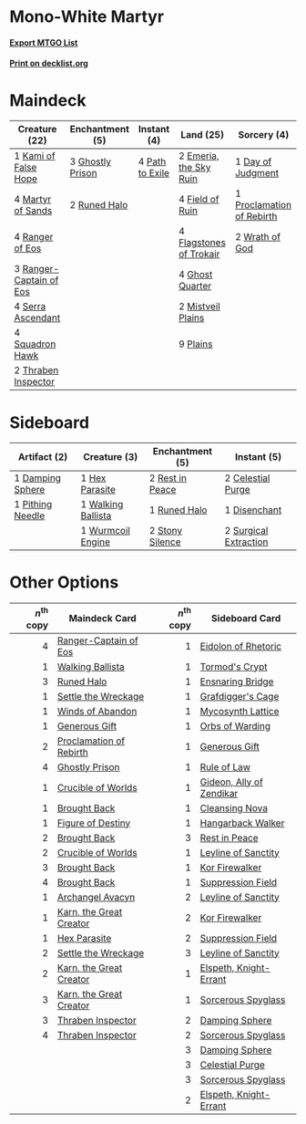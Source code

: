 # Mono-White Martyr

#### [Export MTGO List](../collection/Mono-White%20Martyr/Mono-White%20Martyr.txt)
#### [Print on decklist.org](http://decklist.org/?deckmain=1%09Day%20of%20Judgment%0A2%09Emeria,%20the%20Sky%20Ruin%0A4%09Field%20of%20Ruin%0A4%09Flagstones%20of%20Trokair%0A4%09Ghost%20Quarter%0A3%09Ghostly%20Prison%0A1%09Kami%20of%20False%20Hope%0A4%09Martyr%20of%20Sands%0A2%09Mistveil%20Plains%0A4%09Path%20to%20Exile%0A9%09Plains%0A1%09Proclamation%20of%20Rebirth%0A4%09Ranger%20of%20Eos%0A3%09Ranger-Captain%20of%20Eos%0A2%09Runed%20Halo%0A4%09Serra%20Ascendant%0A4%09Squadron%20Hawk%0A2%09Thraben%20Inspector%0A2%09Wrath%20of%20God&deckside=2%09Celestial%20Purge%0A1%09Damping%20Sphere%0A1%09Disenchant%0A1%09Hex%20Parasite%0A1%09Pithing%20Needle%0A2%09Rest%20in%20Peace%0A1%09Runed%20Halo%0A2%09Stony%20Silence%0A2%09Surgical%20Extraction%0A1%09Walking%20Ballista%0A1%09Wurmcoil%20Engine)
# Maindeck

|                                          Creature (22)                                           |                                      Enchantment (5)                                      |                                       Instant (4)                                        |                                            Land (25)                                             |                                            Sorcery (4)                                             |
|--------------------------------------------------------------------------------------------------|-------------------------------------------------------------------------------------------|------------------------------------------------------------------------------------------|--------------------------------------------------------------------------------------------------|----------------------------------------------------------------------------------------------------|
|1 [Kami of False Hope](http://gatherer.wizards.com/Pages/Card/Details.aspx?multiverseid=74097)    |3 [Ghostly Prison](http://gatherer.wizards.com/Pages/Card/Details.aspx?multiverseid=420683)|4 [Path to Exile](http://gatherer.wizards.com/Pages/Card/Details.aspx?multiverseid=220511)|2 [Emeria, the Sky Ruin](http://gatherer.wizards.com/Pages/Card/Details.aspx?multiverseid=389503) |1 [Day of Judgment](http://gatherer.wizards.com/Pages/Card/Details.aspx?multiverseid=439344)        |
|4 [Martyr of Sands](http://gatherer.wizards.com/Pages/Card/Details.aspx?multiverseid=121263)      |2 [Runed Halo](http://gatherer.wizards.com/Pages/Card/Details.aspx?multiverseid=154005)    |                                                                                          |4 [Field of Ruin](http://gatherer.wizards.com/Pages/Card/Details.aspx?multiverseid=435415)        |1 [Proclamation of Rebirth](http://gatherer.wizards.com/Pages/Card/Details.aspx?multiverseid=107341)|
|4 [Ranger of Eos](http://gatherer.wizards.com/Pages/Card/Details.aspx?multiverseid=174823)        |                                                                                           |                                                                                          |4 [Flagstones of Trokair](http://gatherer.wizards.com/Pages/Card/Details.aspx?multiverseid=116733)|2 [Wrath of God](http://gatherer.wizards.com/Pages/Card/Details.aspx?multiverseid=129808)           |
|3 [Ranger-Captain of Eos](http://gatherer.wizards.com/Pages/Card/Details.aspx?multiverseid=463970)|                                                                                           |                                                                                          |4 [Ghost Quarter](http://gatherer.wizards.com/Pages/Card/Details.aspx?multiverseid=389534)        |                                                                                                    |
|4 [Serra Ascendant](http://gatherer.wizards.com/Pages/Card/Details.aspx?multiverseid=438597)      |                                                                                           |                                                                                          |2 [Mistveil Plains](http://gatherer.wizards.com/Pages/Card/Details.aspx?multiverseid=142014)      |                                                                                                    |
|4 [Squadron Hawk](http://gatherer.wizards.com/Pages/Card/Details.aspx?multiverseid=442023)        |                                                                                           |                                                                                          |9 [Plains](http://gatherer.wizards.com/Pages/Card/Details.aspx?multiverseid=439856)               |                                                                                                    |
|2 [Thraben Inspector](http://gatherer.wizards.com/Pages/Card/Details.aspx?multiverseid=409784)    |                                                                                           |                                                                                          |                                                                                                  |                                                                                                    |


# Sideboard

|                                       Artifact (2)                                        |                                        Creature (3)                                         |                                     Enchantment (5)                                      |                                          Instant (5)                                           |
|-------------------------------------------------------------------------------------------|---------------------------------------------------------------------------------------------|------------------------------------------------------------------------------------------|------------------------------------------------------------------------------------------------|
|1 [Damping Sphere](http://gatherer.wizards.com/Pages/Card/Details.aspx?multiverseid=443101)|1 [Hex Parasite](http://gatherer.wizards.com/Pages/Card/Details.aspx?multiverseid=218008)    |2 [Rest in Peace](http://gatherer.wizards.com/Pages/Card/Details.aspx?multiverseid=442021)|2 [Celestial Purge](http://gatherer.wizards.com/Pages/Card/Details.aspx?multiverseid=183055)    |
|1 [Pithing Needle](http://gatherer.wizards.com/Pages/Card/Details.aspx?multiverseid=129526)|1 [Walking Ballista](http://gatherer.wizards.com/Pages/Card/Details.aspx?multiverseid=423848)|1 [Runed Halo](http://gatherer.wizards.com/Pages/Card/Details.aspx?multiverseid=154005)   |1 [Disenchant](http://gatherer.wizards.com/Pages/Card/Details.aspx?multiverseid=847)            |
|                                                                                           |1 [Wurmcoil Engine](http://gatherer.wizards.com/Pages/Card/Details.aspx?multiverseid=389756) |2 [Stony Silence](http://gatherer.wizards.com/Pages/Card/Details.aspx?multiverseid=247425)|2 [Surgical Extraction](http://gatherer.wizards.com/Pages/Card/Details.aspx?multiverseid=397706)|


# Other Options

|*n*<sup>th</sup> copy|                                          Maindeck Card                                           |*n*<sup>th</sup> copy|                                          Sideboard Card                                           |
|--------------------:|--------------------------------------------------------------------------------------------------|--------------------:|---------------------------------------------------------------------------------------------------|
|                    4|[Ranger-Captain of Eos](http://gatherer.wizards.com/Pages/Card/Details.aspx?multiverseid=463970)  |                    1|[Eidolon of Rhetoric](http://gatherer.wizards.com/Pages/Card/Details.aspx?multiverseid=380409)     |
|                    1|[Walking Ballista](http://gatherer.wizards.com/Pages/Card/Details.aspx?multiverseid=423848)       |                    1|[Tormod's Crypt](http://gatherer.wizards.com/Pages/Card/Details.aspx?multiverseid=389723)          |
|                    3|[Runed Halo](http://gatherer.wizards.com/Pages/Card/Details.aspx?multiverseid=154005)             |                    1|[Ensnaring Bridge](http://gatherer.wizards.com/Pages/Card/Details.aspx?multiverseid=15866)         |
|                    1|[Settle the Wreckage](http://gatherer.wizards.com/Pages/Card/Details.aspx?multiverseid=435186)    |                    1|[Grafdigger's Cage](http://gatherer.wizards.com/Pages/Card/Details.aspx?multiverseid=278452)       |
|                    1|[Winds of Abandon](http://gatherer.wizards.com/Pages/Card/Details.aspx?multiverseid=463986)       |                    1|[Mycosynth Lattice](http://gatherer.wizards.com/Pages/Card/Details.aspx?multiverseid=446209)       |
|                    1|[Generous Gift](http://gatherer.wizards.com/Pages/Card/Details.aspx?multiverseid=463960)          |                    1|[Orbs of Warding](http://gatherer.wizards.com/Pages/Card/Details.aspx?multiverseid=398551)         |
|                    2|[Proclamation of Rebirth](http://gatherer.wizards.com/Pages/Card/Details.aspx?multiverseid=107341)|                    1|[Generous Gift](http://gatherer.wizards.com/Pages/Card/Details.aspx?multiverseid=463960)           |
|                    4|[Ghostly Prison](http://gatherer.wizards.com/Pages/Card/Details.aspx?multiverseid=420683)         |                    1|[Rule of Law](http://gatherer.wizards.com/Pages/Card/Details.aspx?multiverseid=136291)             |
|                    1|[Crucible of Worlds](http://gatherer.wizards.com/Pages/Card/Details.aspx?multiverseid=129480)     |                    1|[Gideon, Ally of Zendikar](http://gatherer.wizards.com/Pages/Card/Details.aspx?multiverseid=401897)|
|                    1|[Brought Back](http://gatherer.wizards.com/Pages/Card/Details.aspx?multiverseid=466763)           |                    1|[Cleansing Nova](http://gatherer.wizards.com/Pages/Card/Details.aspx?multiverseid=447145)          |
|                    1|[Figure of Destiny](http://gatherer.wizards.com/Pages/Card/Details.aspx?multiverseid=373388)      |                    1|[Hangarback Walker](http://gatherer.wizards.com/Pages/Card/Details.aspx?multiverseid=420600)       |
|                    2|[Brought Back](http://gatherer.wizards.com/Pages/Card/Details.aspx?multiverseid=466763)           |                    3|[Rest in Peace](http://gatherer.wizards.com/Pages/Card/Details.aspx?multiverseid=442021)           |
|                    2|[Crucible of Worlds](http://gatherer.wizards.com/Pages/Card/Details.aspx?multiverseid=129480)     |                    1|[Leyline of Sanctity](http://gatherer.wizards.com/Pages/Card/Details.aspx?multiverseid=204993)     |
|                    3|[Brought Back](http://gatherer.wizards.com/Pages/Card/Details.aspx?multiverseid=466763)           |                    1|[Kor Firewalker](http://gatherer.wizards.com/Pages/Card/Details.aspx?multiverseid=442010)          |
|                    4|[Brought Back](http://gatherer.wizards.com/Pages/Card/Details.aspx?multiverseid=466763)           |                    1|[Suppression Field](http://gatherer.wizards.com/Pages/Card/Details.aspx?multiverseid=83617)        |
|                    1|[Archangel Avacyn](http://gatherer.wizards.com/Pages/Card/Details.aspx?multiverseid=409741)       |                    2|[Leyline of Sanctity](http://gatherer.wizards.com/Pages/Card/Details.aspx?multiverseid=204993)     |
|                    1|[Karn, the Great Creator](http://gatherer.wizards.com/Pages/Card/Details.aspx?multiverseid=460928)|                    2|[Kor Firewalker](http://gatherer.wizards.com/Pages/Card/Details.aspx?multiverseid=442010)          |
|                    1|[Hex Parasite](http://gatherer.wizards.com/Pages/Card/Details.aspx?multiverseid=218008)           |                    2|[Suppression Field](http://gatherer.wizards.com/Pages/Card/Details.aspx?multiverseid=83617)        |
|                    2|[Settle the Wreckage](http://gatherer.wizards.com/Pages/Card/Details.aspx?multiverseid=435186)    |                    3|[Leyline of Sanctity](http://gatherer.wizards.com/Pages/Card/Details.aspx?multiverseid=204993)     |
|                    2|[Karn, the Great Creator](http://gatherer.wizards.com/Pages/Card/Details.aspx?multiverseid=460928)|                    1|[Elspeth, Knight-Errant](http://gatherer.wizards.com/Pages/Card/Details.aspx?multiverseid=174859)  |
|                    3|[Karn, the Great Creator](http://gatherer.wizards.com/Pages/Card/Details.aspx?multiverseid=460928)|                    1|[Sorcerous Spyglass](http://gatherer.wizards.com/Pages/Card/Details.aspx?multiverseid=435407)      |
|                    3|[Thraben Inspector](http://gatherer.wizards.com/Pages/Card/Details.aspx?multiverseid=409784)      |                    2|[Damping Sphere](http://gatherer.wizards.com/Pages/Card/Details.aspx?multiverseid=443101)          |
|                    4|[Thraben Inspector](http://gatherer.wizards.com/Pages/Card/Details.aspx?multiverseid=409784)      |                    2|[Sorcerous Spyglass](http://gatherer.wizards.com/Pages/Card/Details.aspx?multiverseid=435407)      |
|                     |                                                                                                  |                    3|[Damping Sphere](http://gatherer.wizards.com/Pages/Card/Details.aspx?multiverseid=443101)          |
|                     |                                                                                                  |                    3|[Celestial Purge](http://gatherer.wizards.com/Pages/Card/Details.aspx?multiverseid=183055)         |
|                     |                                                                                                  |                    3|[Sorcerous Spyglass](http://gatherer.wizards.com/Pages/Card/Details.aspx?multiverseid=435407)      |
|                     |                                                                                                  |                    2|[Elspeth, Knight-Errant](http://gatherer.wizards.com/Pages/Card/Details.aspx?multiverseid=174859)  |

